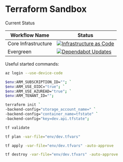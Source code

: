 # Terraform Sandbox

Current Status

|Workflow Name|Status|
|-|-|
|Core Infrastructure|[![Infrastructure as Code](https://github.com/jsacapdev/tf.sandbox/actions/workflows/iac-deploy.yml/badge.svg)](https://github.com/jsacapdev/tf.sandbox/actions/workflows/iac-deploy.yml)|
|Evergreen|[![Dependabot Updates](https://github.com/jsacapdev/tf.sandbox/actions/workflows/dependabot/dependabot-updates/badge.svg)](https://github.com/jsacapdev/tf.sandbox/actions/workflows/dependabot/dependabot-updates)|

Useful started commands:

``` bash
az login --use-device-code

$env:ARM_SUBSCRIPTION_ID=""; `
$env:ARM_USE_OIDC="true"; `
$env:ARM_USE_AZUREAD="true"; `
$env:ARM_TENANT_ID="";

terraform init `
-backend-config="storage_account_name=" `
-backend-config="container_name=tfstate" `
-backend-config="key=dev.api.tfstate";

tf validate

tf plan -var-file="env/dev.tfvars"

tf apply -var-file="env/dev.tfvars" -auto-approve

tf destroy -var-file="env/dev.tfvars" -auto-approve
```

